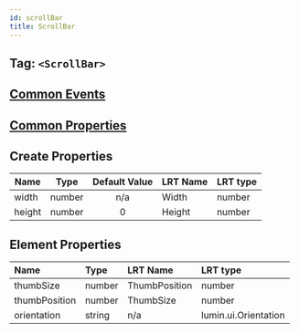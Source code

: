 ```yaml
---
id: scrollBar
title: ScrollBar
---
```


## Tag: `<ScrollBar>`

## [Common Events](../types/Events.md)

## [Common Properties](../types/Properties.md)

## Create Properties

| Name   | Type   | Default Value | LRT Name | LRT type |
| ------ | ------ | :-----------: | -------- | -------- |
| width  | number |      n/a      | Width    | number   |
| height | number |       0       | Height   | number   |

## Element Properties

| Name          | Type   | LRT Name      | LRT type             |
| :------------ | :----- | :------------ | :------------------- |
| thumbSize     | number | ThumbPosition | number               |
| thumbPosition | number | ThumbSize     | number               |
| orientation   | string | n/a           | lumin.ui.Orientation |
